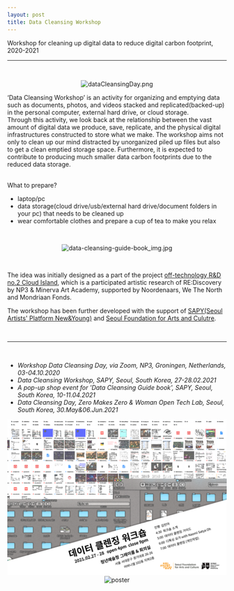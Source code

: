 ```yaml
---
layout: post
title: Data Cleansing Workshop
---
```


Workshop for cleaning up digital data to reduce digital carbon footprint, 2020-2021

***

<br/>
<div><p align="middle">
<img class="img_horizontal" src="{{ site.baseurl }}/img/work_footage/dataCleansingDay.png" alt="dataCleansingDay.png" title="workshop Data Cleansing Day image"/>
</p></div>

>
‘Data Cleansing Workshop’ is an activity for organizing and emptying data such as documents, photos, and videos stacked and replicated(backed-up) in the personal computer, external hard drive, or cloud storage.<br/>
Through this activity, we look back at the relationship between the vast amount of digital data we produce, save, replicate, and the physical digital infrastructures constructed to store what we make. The workshop aims not only to clean up our mind distracted by unorganized piled up files but also to get a clean emptied storage space. Furthermore, it is expected to contribute to producing much smaller data carbon footprints due to the reduced data storage.<br/>

<br/>
<div>
What to prepare?
<ul>
<li>laptop/pc</li>
<li>data storage(cloud drive/usb/external hard drive/document folders in your pc) that needs to be cleaned up</li>
<li>wear comfortable clothes and prepare a cup of tea to make you relax</li>
</ul>

<br/>
<div><p align="middle">
<img class="img_horizontal" src="{{ site.baseurl }}/img/work_footage/dcgb-pm-img.jpg" alt="data-cleansing-guide-book_img.jpg" title="data cleansing guide book image"/>
</p></div>

<br/>
<p>
The idea was initially designed as a part of the project <a href="https://off-technology.website/cloudisland/" target="blank">off-technology R&D no.2 Cloud Island</a>, which is a participated artistic research of RE:Discovery by NP3 & Minerva Art Academy, supported by Noordenaars, We The North and Mondriaan Fonds.<br></p>
<p>
The workshop has been further developed with the support of <a href="http://www.sapy.kr/" target="blank">SAPY(Seoul Artists' Platform New&Young)</a> and <a href="https://www.sfac.or.kr/index.do" target="blank">Seoul Foundation for Arts and Culutre</a>.<br>
</p>

</div>
<br/>

***

<br/>
<ul>
<li><i>Workshop Data Cleansing Day, via Zoom, NP3, Groningen, Netherlands, 03-04.10.2020</i></li>
<li><i>Data Cleansing Workshop, SAPY, Seoul, South Korea, 27-28.02.2021</i></li>
<li><i>A pop-up shop event for 'Data Cleansing Guide book', SAPY, Seoul, South Korea, 10-11.04.2021</i></li>
<li>
<i>Data Cleansing Day, Zero Makes Zero & Woman Open Tech Lab, Seoul, South Korea, 30.May&06.Jun.2021</i></li>
</ul>

<div class="img_row">
<p align="middle">
	<img class="img_poster" src="/img/work_footage/DataCleansingWorkshop_MinaKim.png" alt="poster" title="poster"/>
  <br/>
  <img class="img_poster" src="/img/work_footage/0makes0_make.gif" alt="poster" title="poster"/>
	<br/>
  </p>
</div>

<br/><br/><br/>

